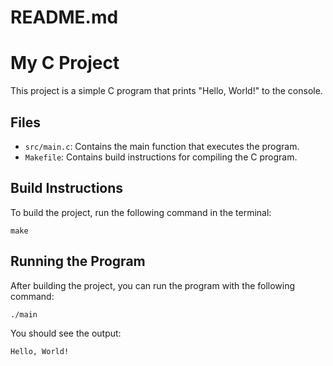 # README.md

# My C Project

This project is a simple C program that prints "Hello, World!" to the console.

## Files

- `src/main.c`: Contains the main function that executes the program.
- `Makefile`: Contains build instructions for compiling the C program.

## Build Instructions

To build the project, run the following command in the terminal:

```
make
```

## Running the Program

After building the project, you can run the program with the following command:

```
./main
```

You should see the output:

```
Hello, World!
```